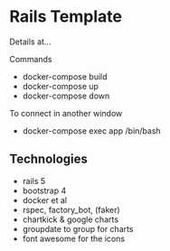 # Rails Template

Details at...

Commands

* docker-compose build
* docker-compose up
* docker-compose down

To connect in another window

* docker-compose exec app /bin/bash

## Technologies

* rails 5
* bootstrap 4
* docker et al
* rspec, factory_bot, (faker)
* chartkick & google charts
* groupdate to group for charts
* font awesome for the icons
